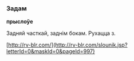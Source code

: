 ### Задам
**прыслоўе**

Задняй часткай, заднім бокам. Рухацца з.

<a rel="author">[http://rv-blr.com/](http://rv-blr.com/slounik.jsp?letterId=0&maskId=0&pageId=997)</a>
